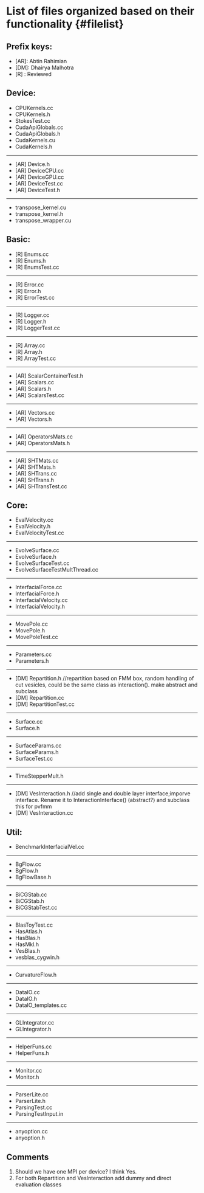 List of files organized based on their functionality {#filelist}
====================================================

Prefix keys:
------------
- [AR]: Abtin Rahimian
- [DM]: Dhairya Malhotra
- [R] : Reviewed

Device:
-------
- CPUKernels.cc
- CPUKernels.h
- StokesTest.cc
- CudaApiGlobals.cc
- CudaApiGlobals.h
- CudaKernels.cu
- CudaKernels.h
- - -
- [AR] Device.h
- [AR] DeviceCPU.cc
- [AR] DeviceGPU.cc
- [AR] DeviceTest.cc
- [AR] DeviceTest.h
- - -
- transpose_kernel.cu
- transpose_kernel.h
- transpose_wrapper.cu

Basic:
------
- [R] Enums.cc
- [R] Enums.h
- [R] EnumsTest.cc
- - -
- [R] Error.cc
- [R] Error.h
- [R] ErrorTest.cc
- - -
- [R] Logger.cc
- [R] Logger.h
- [R] LoggerTest.cc
- - -
- [R] Array.cc
- [R] Array.h
- [R] ArrayTest.cc
- - -
- [AR] ScalarContainerTest.h
- [AR] Scalars.cc
- [AR] Scalars.h
- [AR] ScalarsTest.cc
- - -
- [AR] Vectors.cc
- [AR] Vectors.h
- - -
- [AR] OperatorsMats.cc
- [AR] OperatorsMats.h
- - -
- [AR] SHTMats.cc
- [AR] SHTMats.h
- [AR] SHTrans.cc
- [AR] SHTrans.h
- [AR] SHTransTest.cc

Core:
-----
- EvalVelocity.cc
- EvalVelocity.h
- EvalVelocityTest.cc
- - -
- EvolveSurface.cc
- EvolveSurface.h
- EvolveSurfaceTest.cc
- EvolveSurfaceTestMultThread.cc
- - -
- InterfacialForce.cc
- InterfacialForce.h
- InterfacialVelocity.cc
- InterfacialVelocity.h
- - -
- MovePole.cc
- MovePole.h
- MovePoleTest.cc
- - -
- Parameters.cc
- Parameters.h
- - -
- [DM] Repartition.h       //repartition based on FMM box, random handling of cut vesicles, could be the same class as interaction(). make abstract and subclass
- [DM] Repartition.cc
- [DM] RepartitionTest.cc
- - -
- Surface.cc
- Surface.h
- - -
- SurfaceParams.cc
- SurfaceParams.h
- SurfaceTest.cc
- - -
- TimeStepperMult.h
- - -
- [DM] VesInteraction.h    //add single and double layer interface;imporve interface. Rename it to InteractionInterface() (abstract?) and subclass this for pvfmm
- [DM] VesInteraction.cc

Util:
-----
- BenchmarkInterfacialVel.cc
- - -
- BgFlow.cc
- BgFlow.h
- BgFlowBase.h
- - -
- BiCGStab.cc
- BiCGStab.h
- BiCGStabTest.cc
- - -
- BlasToyTest.cc
- HasAtlas.h
- HasBlas.h
- HasMkl.h
- VesBlas.h
- vesblas_cygwin.h
- - -
- CurvatureFlow.h
- - -
- DataIO.cc
- DataIO.h
- DataIO_templates.cc
- - -
- GLIntegrator.cc
- GLIntegrator.h
- - -
- HelperFuns.cc
- HelperFuns.h
- - -
- Monitor.cc
- Monitor.h
- - -
- ParserLite.cc
- ParserLite.h
- ParsingTest.cc
- ParsingTestInput.in
- - -
- anyoption.cc
- anyoption.h

Comments
--------
1. Should we have one MPI per device? I think Yes.
1. For both Repartition and VesInteraction add dummy and direct evaluation classes
